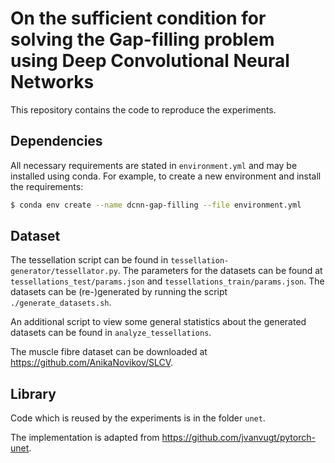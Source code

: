 # On the sufficient condition for solving the Gap-filling problem using Deep Convolutional Neural Networks

This repository contains the code to reproduce the experiments.

## Dependencies

All necessary requirements are stated in `environment.yml` and may be installed using conda.
For example, to create a new environment and install the requirements:

```bash
$ conda env create --name dcnn-gap-filling --file environment.yml
```

## Dataset

The tessellation script can be found in `tessellation-generator/tessellator.py`.
The parameters for the datasets can be found at `tessellations_test/params.json` and `tessellations_train/params.json`.
The datasets can be (re-)generated by running the script `./generate_datasets.sh`.

An additional script to view some general statistics about the generated datasets can be found in `analyze_tessellations`.

The muscle fibre dataset can be downloaded at https://github.com/AnikaNovikov/SLCV.

## Library

Code which is reused by the experiments is in the folder `unet`.

The implementation is adapted from https://github.com/jvanvugt/pytorch-unet.
